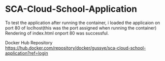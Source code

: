 # SCA-Cloud-School-Application

To test the application after running the container, i loaded the applicaion on port 80 of loclhost(this was the port assigned when running the container)
Rendering of index.html onport 80 was successful.


Docker Hub Repository
https://hub.docker.com/repository/docker/gussye/sca-cloud-school-application?ref=login
